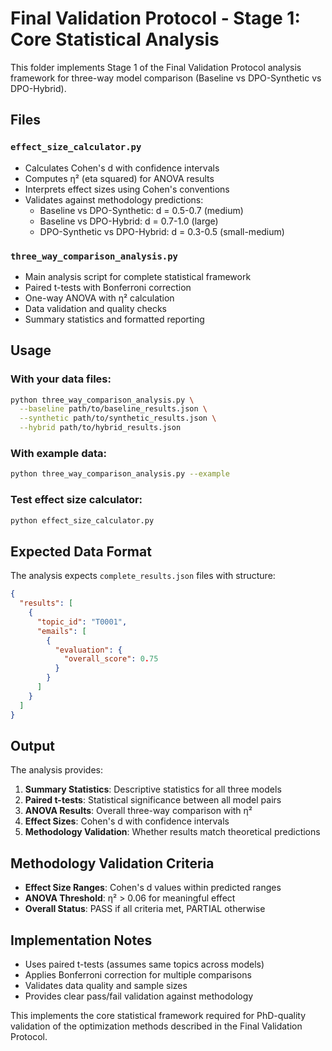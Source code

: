 # Final Validation Protocol - Stage 1: Core Statistical Analysis

This folder implements Stage 1 of the Final Validation Protocol analysis framework for three-way model comparison (Baseline vs DPO-Synthetic vs DPO-Hybrid).

## Files

### `effect_size_calculator.py`
- Calculates Cohen's d with confidence intervals
- Computes η² (eta squared) for ANOVA results
- Interprets effect sizes using Cohen's conventions
- Validates against methodology predictions:
  - Baseline vs DPO-Synthetic: d = 0.5-0.7 (medium)
  - Baseline vs DPO-Hybrid: d = 0.7-1.0 (large)
  - DPO-Synthetic vs DPO-Hybrid: d = 0.3-0.5 (small-medium)

### `three_way_comparison_analysis.py`
- Main analysis script for complete statistical framework
- Paired t-tests with Bonferroni correction
- One-way ANOVA with η² calculation
- Data validation and quality checks
- Summary statistics and formatted reporting

## Usage

### With your data files:
```bash
python three_way_comparison_analysis.py \
  --baseline path/to/baseline_results.json \
  --synthetic path/to/synthetic_results.json \
  --hybrid path/to/hybrid_results.json
```

### With example data:
```bash
python three_way_comparison_analysis.py --example
```

### Test effect size calculator:
```bash
python effect_size_calculator.py
```

## Expected Data Format

The analysis expects `complete_results.json` files with structure:
```json
{
  "results": [
    {
      "topic_id": "T0001",
      "emails": [
        {
          "evaluation": {
            "overall_score": 0.75
          }
        }
      ]
    }
  ]
}
```

## Output

The analysis provides:

1. **Summary Statistics**: Descriptive statistics for all three models
2. **Paired t-tests**: Statistical significance between all model pairs
3. **ANOVA Results**: Overall three-way comparison with η²
4. **Effect Sizes**: Cohen's d with confidence intervals
5. **Methodology Validation**: Whether results match theoretical predictions

## Methodology Validation Criteria

- **Effect Size Ranges**: Cohen's d values within predicted ranges
- **ANOVA Threshold**: η² > 0.06 for meaningful effect
- **Overall Status**: PASS if all criteria met, PARTIAL otherwise

## Implementation Notes

- Uses paired t-tests (assumes same topics across models)
- Applies Bonferroni correction for multiple comparisons
- Validates data quality and sample sizes
- Provides clear pass/fail validation against methodology

This implements the core statistical framework required for PhD-quality validation of the optimization methods described in the Final Validation Protocol.